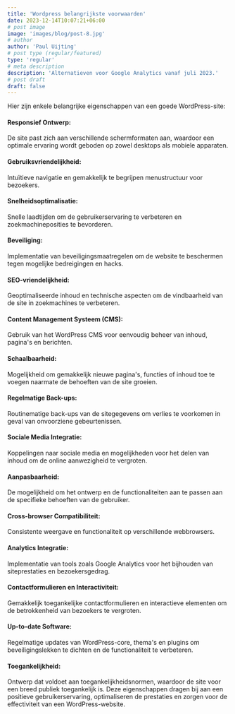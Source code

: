 ```yaml
---
title: 'Wordpress belangrijkste voorwaarden'
date: 2023-12-14T10:07:21+06:00
# post image
image: 'images/blog/post-8.jpg'
# author
author: 'Paul Uijting'
# post type (regular/featured)
type: 'regular'
# meta description
description: 'Alternatieven voor Google Analytics vanaf juli 2023.'
# post draft
draft: false
---
```



Hier zijn enkele belangrijke eigenschappen van een goede WordPress-site:



#### Responsief Ontwerp:

De site past zich aan verschillende schermformaten aan, waardoor een optimale ervaring wordt geboden op zowel desktops als mobiele apparaten.

#### Gebruiksvriendelijkheid:

Intuïtieve navigatie en gemakkelijk te begrijpen menustructuur voor bezoekers.

#### Snelheidsoptimalisatie:

Snelle laadtijden om de gebruikerservaring te verbeteren en zoekmachineposities te bevorderen.

#### Beveiliging:

Implementatie van beveiligingsmaatregelen om de website te beschermen tegen mogelijke bedreigingen en hacks.

#### SEO-vriendelijkheid:

Geoptimaliseerde inhoud en technische aspecten om de vindbaarheid van de site in zoekmachines te verbeteren.

#### Content Management Systeem (CMS):

Gebruik van het WordPress CMS voor eenvoudig beheer van inhoud, pagina's en berichten.

#### Schaalbaarheid:

Mogelijkheid om gemakkelijk nieuwe pagina's, functies of inhoud toe te voegen naarmate de behoeften van de site groeien.

#### Regelmatige Back-ups:

Routinematige back-ups van de sitegegevens om verlies te voorkomen in geval van onvoorziene gebeurtenissen.

#### Sociale Media Integratie:

Koppelingen naar sociale media en mogelijkheden voor het delen van inhoud om de online aanwezigheid te vergroten.

#### Aanpasbaarheid:

De mogelijkheid om het ontwerp en de functionaliteiten aan te passen aan de specifieke behoeften van de gebruiker.

#### Cross-browser Compatibiliteit:

Consistente weergave en functionaliteit op verschillende webbrowsers.

#### Analytics Integratie:

Implementatie van tools zoals Google Analytics voor het bijhouden van siteprestaties en bezoekersgedrag.

#### Contactformulieren en Interactiviteit:

Gemakkelijk toegankelijke contactformulieren en interactieve elementen om de betrokkenheid van bezoekers te vergroten.

#### Up-to-date Software:

Regelmatige updates van WordPress-core, thema's en plugins om beveiligingslekken te dichten en de functionaliteit te verbeteren.

#### Toegankelijkheid:

Ontwerp dat voldoet aan toegankelijkheidsnormen, waardoor de site voor een breed publiek toegankelijk is.
Deze eigenschappen dragen bij aan een positieve gebruikerservaring, optimaliseren de prestaties en zorgen voor de effectiviteit van een WordPress-website.